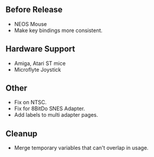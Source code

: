 ## Before Release

- NEOS Mouse
- Make key bindings more consistent.

## Hardware Support

- Amiga, Atari ST mice
- Microflyte Joystick


## Other

- Fix on NTSC.
- Fix for 8BitDo SNES Adapter.
- Add labels to multi adapter pages.


## Cleanup

- Merge temporary variables that can't overlap in usage.
